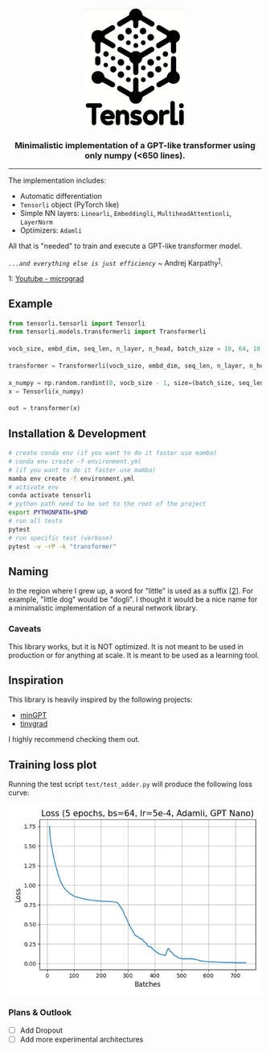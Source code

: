 <div align="center">
<img src="logo.png" alt="logo" width="200"/>

<h3>
Minimalistic implementation of a GPT-like transformer using only numpy (<650 lines).
</h3>
</div>

---

The implementation includes:
- Automatic differentiation
- `Tensorli` object (PyTorch like)
- Simple NN layers: `Linearli`, `Embeddingli`, `MultiheadAttentionli`, `LayerNorm`
- Optimizers: `Adamli`

All that is "needed" to train and execute a GPT-like transformer model.

*`...and everything else is just efficiency`* ~ Andrej Karpathy<sup>[1](#myfootnote1)</sup>.

<a name="myfootnote1">1</a>: [Youtube - micrograd](https://youtu.be/VMj-3S1tku0?si=6qISQdXUKBSMOy3Z&t=474) 

## Example

```python
from tensorli.tensorli import Tensorli
from tensorli.models.transformerli import Transformerli

vocb_size, embd_dim, seq_len, n_layer, n_head, batch_size = 10, 64, 10, 3, 4, 16

transformer = Transformerli(vocb_size, embd_dim, seq_len, n_layer, n_head)

x_numpy = np.random.randint(0, vocb_size - 1, size=(batch_size, seq_len))
x = Tensorli(x_numpy)

out = transformer(x)
```

## Installation & Development

```bash
# create conda env (if you want to do it faster use mamba)
# conda env create -f environment.yml
# (if you want to do it faster use mamba)
mamba env create -f environment.yml
# activate env
conda activate tensorli
# python path need to be set to the root of the project
export PYTHONPATH=$PWD
# run all tests
pytest
# run specific test (verbose)
pytest -v -rP -k "transformer"
```

## Naming

In the region where I grew up, a word for "little" is used as a suffix \[[2](https://de.wikipedia.org/wiki/-li)\]. For example, "little dog" would be "dogli". I thought it would be a nice name for a minimalistic implementation of a neural network library.

### Caveats

This library works, but it is NOT optimized. It is not meant to be used in production or for anything at scale. It is meant to be used as a learning tool.

## Inspiration

This library is heavily inspired by the following projects:
- [minGPT](https://github.com/karpathy/minGPT)
- [tinygrad](https://github.com/tinygrad/tinygrad)

I highly recommend checking them out.

## Training loss plot

Running the test script `test/test_adder.py` will produce the following loss curve:

![loss](loss.png)

### Plans & Outlook

- [ ] Add Dropout
- [ ] Add more experimental architectures
